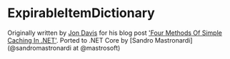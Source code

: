 ExpirableItemDictionary
=======================

Originally written by [Jon Davis](http://www.jondavis.net/) for his blog post ['Four Methods Of Simple Caching In .NET'](http://www.jondavis.net/techblog/post/2010/08/30/Four-Methods-Of-Simple-Caching-In-NET.aspx).
Ported to .NET Core by [Sandro Mastronardi] (@sandromastronardi at @mastrosoft)